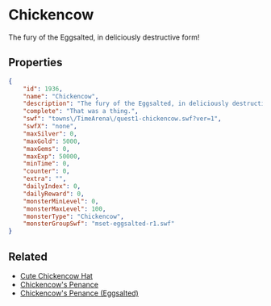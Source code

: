 # Chickencow

The fury of the Eggsalted, in deliciously destructive form!

## Properties

```json
{
    "id": 1936,
    "name": "Chickencow",
    "description": "The fury of the Eggsalted, in deliciously destructive form!",
    "complete": "That was a thing.",
    "swf": "towns\/TimeArena\/quest1-chickencow.swf?ver=1",
    "swfX": "none",
    "maxSilver": 0,
    "maxGold": 5000,
    "maxGems": 0,
    "maxExp": 50000,
    "minTime": 0,
    "counter": 0,
    "extra": "",
    "dailyIndex": 0,
    "dailyReward": 0,
    "monsterMinLevel": 0,
    "monsterMaxLevel": 100,
    "monsterType": "Chickencow",
    "monsterGroupSwf": "mset-eggsalted-r1.swf"
}
```

## Related

- [Cute Chickencow Hat](../items/20870-cute-chickencow-hat.md)
- [Chickencow's Penance](../items/20871-chickencow-s-penance.md)
- [Chickencow's Penance (Eggsalted)](../items/20872-chickencow-s-penance-eggsalted.md)

